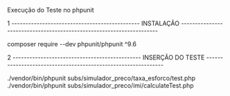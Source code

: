 Execução do Teste no phpunit

1 ---------------------------------------------- INSTALAÇÃO ---------------------------------------------------------------------

composer require --dev phpunit/phpunit ^9.6

2 ---------------------------------------------- INSERÇÃO DO TESTE --------------------------------------------------------------

./vendor/bin/phpunit subs/simulador_preco/taxa_esforco/test.php
./vendor/bin/phpunit subs/simulador_preco/imi/calculateTest.php
